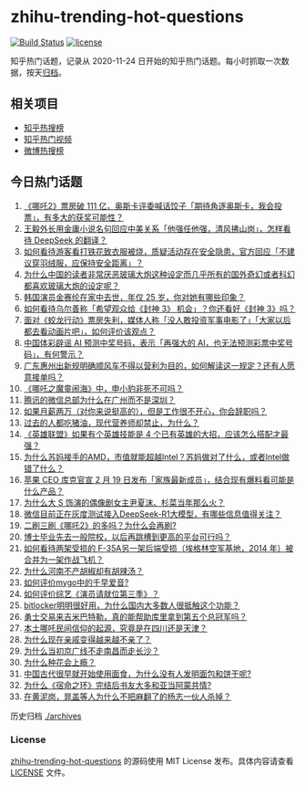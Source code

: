 # zhihu-trending-hot-questions

[![Build Status](https://github.com/justjavac/zhihu-trending-hot-questions/workflows/ci/badge.svg?branch=master)](https://github.com/justjavac/zhihu-trending-hot-questions/actions)
[![license](https://img.shields.io/github/license/justjavac/zhihu-trending-hot-questions)](https://github.com/justjavac/zhihu-trending-hot-questions/blob/master/LICENSE)

知乎热门话题，记录从 2020-11-24
日开始的知乎热门话题。每小时抓取一次数据，按天[归档](./archives)。

## 相关项目

- [知乎热搜榜](https://github.com/justjavac/zhihu-trending-top-search)
- [知乎热门视频](https://github.com/justjavac/zhihu-trending-hot-video)
- [微博热搜榜](https://github.com/justjavac/weibo-trending-hot-search)

## 今日热门话题

<!-- BEGIN -->
<!-- 最后更新时间 Mon Feb 17 2025 05:16:19 GMT+0800 (China Standard Time) -->

1. [《哪吒2》票房破 111 亿，奥斯卡评委喊话饺子「期待角逐奥斯卡，我会投票」，有多大的获奖可能性？](https://www.zhihu.com/question/12349394734)
1. [王毅外长用金庸小说名句回应中美关系「他强任他强，清风拂山岗」，怎样看待 DeepSeek 的翻译？](https://www.zhihu.com/question/12336579566)
1. [如何看待游客看打铁花致衣服被烧，质疑活动存在安全隐患，官方回应「不建议穿羽绒服，应保持安全距离」？](https://www.zhihu.com/question/12030016259)
1. [为什么中国的读者非常厌恶玻璃大炮这种设定而几乎所有的国外奇幻或者科幻都喜欢玻璃大炮的设定呢？](https://www.zhihu.com/question/11885582707)
1. [韩国演员金赛纶在家中去世，年仅 25 岁，你对她有哪些印象？](https://www.zhihu.com/question/12425613368)
1. [如何看待乌尔善称「希望观众给《封神 3》 机会」？你还看好《封神 3》吗？](https://www.zhihu.com/question/12384987326)
1. [面对《蛟龙行动》票房失利，媒体人称「没人敢投资军事电影了」「大家以后都去看动画片吧」，如何评价该观点？](https://www.zhihu.com/question/12238755284)
1. [中国体彩辟谣 AI 预测中奖号码，表示「再强大的 AI，也无法预测彩票中奖号码」，有何警示？](https://www.zhihu.com/question/12019987474)
1. [广东惠州出新规明确顺风车不得以营利为目的，如何解读这一规定？还有人愿意接单吗？](https://www.zhihu.com/question/12319802207)
1. [《哪吒之魔童闹海》中，申小豹非死不可吗？](https://www.zhihu.com/question/11980973695)
1. [腾讯的微信总部为什么在广州而不是深圳？](https://www.zhihu.com/question/10902978143)
1. [如果月薪两万（对你来说挺高的），但是工作很不开心，你会辞职吗？](https://www.zhihu.com/question/10966771406)
1. [过去的人都吃猪油，现代营养师却禁止，为什么？](https://www.zhihu.com/question/8853932271)
1. [《英雄联盟》如果有个英雄技能是 4 个已有英雄的大招，应该怎么搭配才最强？](https://www.zhihu.com/question/11836431425)
1. [为什么苏妈接手的AMD，市值就能超越Intel？苏妈做对了什么，或者Intel做错了什么？](https://www.zhihu.com/question/7484575650)
1. [苹果 CEO 库克官宣 2 月 19 日发布「家族最新成员」，结合现有爆料看可能是什么产品？](https://www.zhihu.com/question/12181026870)
1. [为什么大 S 饰演的偶像剧女主尹夏沫、杉菜当年那么火？](https://www.zhihu.com/question/11165128115)
1. [微信目前正在灰度测试接入DeepSeek-R1大模型，有哪些信息值得关注？](https://www.zhihu.com/question/12352110602)
1. [二刷三刷《哪吒2》的多吗？为什么会再刷?](https://www.zhihu.com/question/12163216712)
1. [博士毕业先去一般院校，以后再跳槽到更高的平台可行吗？](https://www.zhihu.com/question/623885909)
1. [如何看待两架受损的 F-35A另一架后端受损（埃格林空军基地，2014 年）被合并为一架作战飞机？](https://www.zhihu.com/question/11649192105)
1. [为什么河南不产胡椒却有胡辣汤？](https://www.zhihu.com/question/339748896)
1. [如何评价mygo中的千早爱音?](https://www.zhihu.com/question/664256442)
1. [如何评价综艺《演员请就位第三季》？](https://www.zhihu.com/question/12242868733)
1. [bitlocker明明很好用，为什么国内大多数人很抵触这个功能？](https://www.zhihu.com/question/663776874)
1. [勇士交易来吉米巴特勒，真的能帮助库里拿到第五个总冠军吗？](https://www.zhihu.com/question/11436380441)
1. [本土哪吒民间信仰的起源，究竟是在四川还是天津？](https://www.zhihu.com/question/11650525879)
1. [为什么现在亲戚变得越来越不亲了？](https://www.zhihu.com/question/618351522)
1. [为什么当初京广线不走南昌而走长沙？](https://www.zhihu.com/question/40743279)
1. [为什么种花会上瘾？](https://www.zhihu.com/question/484095199)
1. [中国古代很早就开始使用面食，为什么没有人发明面包和饼干呢?](https://www.zhihu.com/question/11933917789)
1. [为什么《宿命之环》完结后书友大多和亚当阿蒙共情?](https://www.zhihu.com/question/9781070500)
1. [在黄泥岗，晁盖等人为什么不把麻翻了的杨志一伙人杀掉？](https://www.zhihu.com/question/9088193330)

<!-- END -->

历史归档 [./archives](./archives)

### License

[zhihu-trending-hot-questions](https://github.com/justjavac/zhihu-trending-hot-questions)
的源码使用 MIT License 发布。具体内容请查看 [LICENSE](./LICENSE) 文件。
